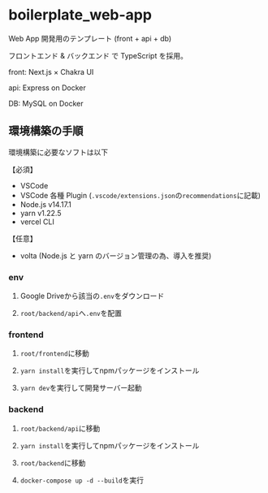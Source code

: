 # boilerplate_web-app

Web App 開発用のテンプレート (front + api + db)

フロントエンド & バックエンド で TypeScript を採用。

front: Next.js × Chakra UI

api: Express on Docker

DB: MySQL on Docker

## 環境構築の手順

環境構築に必要なソフトは以下

【必須】

- VSCode
- VSCode 各種 Plugin (`.vscode/extensions.json`の`recommendations`に記載)
- Node.js v14.17.1
- yarn v1.22.5
- vercel CLI

【任意】

- volta (Node.js と yarn のバージョン管理の為、導入を推奨)

### env

1. Google Driveから該当の`.env`をダウンロード

2. `root/backend/api`へ`.env`を配置

### frontend

1. `root/frontend`に移動

2. `yarn install`を実行してnpmパッケージをインストール

3. `yarn dev`を実行して開発サーバー起動

### backend

1. `root/backend/api`に移動

2. `yarn install`を実行してnpmパッケージをインストール

3. `root/backend`に移動

4. `docker-compose up -d --build`を実行
